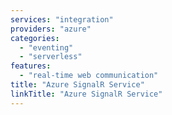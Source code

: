 ```yaml
---
services: "integration"
providers: "azure"
categories:
  - "eventing"
  - "serverless"
features:
  - "real-time web communication"
title: "Azure SignalR Service"
linkTitle: "Azure SignalR Service"
---
```

